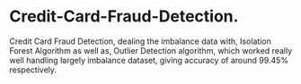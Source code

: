 # Credit-Card-Fraud-Detection.
Credit Card Fraud Detection, dealing the imbalance data with, Isolation Forest Algorithm as well as, Outlier Detection algorithm, which worked really well handling largely imbalance dataset, giving accuracy of around 99.45% respectively.
